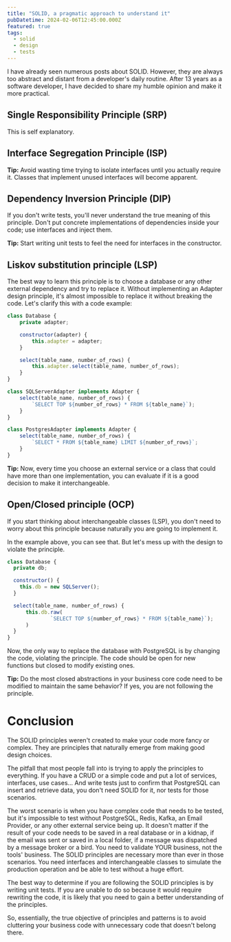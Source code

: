 ```yaml
---
title: "SOLID, a pragmatic approach to understand it"
pubDatetime: 2024-02-06T12:45:00.000Z
featured: true
tags:
  - solid
  - design
  - tests
---
```


I have already seen numerous posts about SOLID. However, they are always too
abstract and distant from a developer's daily routine. After 13 years as a
software developer, I have decided to share my humble opinion and make it more
practical.

## Single Responsibility Principle (SRP)

This is self explanatory.

## Interface Segregation Principle (ISP)

**Tip:** Avoid wasting time trying to isolate interfaces until you actually
require it. Classes that implement unused interfaces will become apparent.

## Dependency Inversion Principle (DIP)

If you don't write tests, you'll never understand the true meaning of this
principle. Don't put concrete implementations of dependencies inside your code;
use interfaces and inject them.

**Tip:** Start writing unit tests to feel the need for interfaces in the
constructor.

## Liskov substitution principle (LSP)

The best way to learn this principle is to choose a database or any other
external dependency and try to replace it. Without implementing an Adapter
design principle, it's almost impossible to replace it without breaking the
code. Let's clarify this with a code example:

```js
class Database {
    private adapter;

    constructor(adapter) {
        this.adapter = adapter;
    }

    select(table_name, number_of_rows) {
        this.adapter.select(table_name, number_of_rows);
    }
}

class SQLServerAdapter implements Adapter {
    select(table_name, number_of_rows) {
        `SELECT TOP ${number_of_rows} * FROM ${table_name}`);
    }
}

class PostgresAdapter implements Adapter {
    select(table_name, number_of_rows) {
        `SELECT * FROM ${table_name} LIMIT ${number_of_rows}`;
    }
}
```

**Tip:** Now, every time you choose an external service or a class that could
have more than one implementation, you can evaluate if it is a good decision to
make it interchangeable.

## Open/Closed principle (OCP)

If you start thinking about interchangeable classes (LSP), you don't need to
worry about this principle because naturally you are going to implement it.

In the example above, you can see that. But let's mess up with the design to
violate the principle.

```js
class Database {
  private db;

  constructor() {
    this.db = new SQLServer();
  }

  select(table_name, number_of_rows) {
      this.db.raw(
              `SELECT TOP ${number_of_rows} * FROM ${table_name}`);
      )
  }
}
```

Now, the only way to replace the database with PostgreSQL is by changing the
code, violating the principle. The code should be open for new functions but
closed to modify existing ones.

**Tip:** Do the most closed abstractions in your business core code need to be
modified to maintain the same behavior? If yes, you are not following the
principle.

# Conclusion

The SOLID principles weren't created to make your code more fancy or complex.
They are principles that naturally emerge from making good design choices.

The pitfall that most people fall into is trying to apply the principles to
everything. If you have a CRUD or a simple code and put a lot of services,
interfaces, use cases... And write tests just to confirm that PostgreSQL can
insert and retrieve data, you don't need SOLID for it, nor tests for those
scenarios.

The worst scenario is when you have complex code that needs to be tested, but
it's impossible to test without PostgreSQL, Redis, Kafka, an Email Provider, or
any other external service being up. It doesn't matter if the result of your
code needs to be saved in a real database or in a kidnap, if the email was sent
or saved in a local folder, if a message was dispatched by a message broker or a
bird. You need to validate YOUR business, not the tools' business. The SOLID
principles are necessary more than ever in those scenarios. You need interfaces
and interchangeable classes to simulate the production operation and be able to
test without a huge effort.

The best way to determine if you are following the SOLID principles is by
writing unit tests. If you are unable to do so because it would require
rewriting the code, it is likely that you need to gain a better understanding of
the principles.

So, essentially, the true objective of principles and patterns is to avoid
cluttering your business code with unnecessary code that doesn't belong there.
